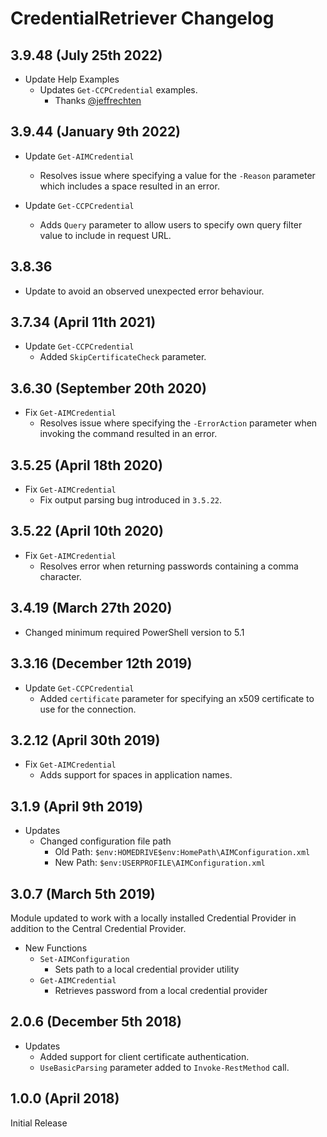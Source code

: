 # CredentialRetriever Changelog

## 3.9.48 (July 25th 2022)

- Update Help Examples
  - Updates `Get-CCPCredential` examples.
    - Thanks [@jeffrechten](https://github.com/jeffrechten)

## 3.9.44 (January 9th 2022)

- Update `Get-AIMCredential`
  - Resolves issue where specifying a value for the `-Reason` parameter which includes a space resulted in an error.

- Update `Get-CCPCredential`
  - Adds `Query` parameter to allow users to specify own query filter value to include in request URL.

## 3.8.36

- Update to avoid an observed unexpected error behaviour.

## 3.7.34 (April 11th 2021)

- Update `Get-CCPCredential`
  - Added `SkipCertificateCheck` parameter.

## 3.6.30 (September 20th 2020)

- Fix `Get-AIMCredential`
  - Resolves issue where specifying the `-ErrorAction` parameter when invoking the command resulted in an error.

## 3.5.25 (April 18th 2020)

- Fix `Get-AIMCredential`
  - Fix output parsing bug introduced in `3.5.22`.

## 3.5.22 (April 10th 2020)

- Fix `Get-AIMCredential`
  - Resolves error when returning passwords containing a comma character.

## 3.4.19 (March 27th 2020)

- Changed minimum required PowerShell version to 5.1

## 3.3.16 (December 12th 2019)

- Update `Get-CCPCredential`
  - Added `certificate` parameter for specifying an x509 certificate to use for the connection.

## 3.2.12 (April 30th 2019)

- Fix `Get-AIMCredential`
  - Adds support for spaces in application names.

## 3.1.9 (April 9th 2019)

- Updates
  - Changed configuration file path
    - Old Path: `$env:HOMEDRIVE$env:HomePath\AIMConfiguration.xml`
    - New Path: `$env:USERPROFILE\AIMConfiguration.xml`

## 3.0.7 (March 5th 2019)

Module updated to work with a locally installed Credential Provider in addition to the Central Credential Provider.

- New Functions
  - `Set-AIMConfiguration`
    - Sets path to a local credential provider utility
  - `Get-AIMCredential`
    - Retrieves password from a local credential provider

## 2.0.6 (December 5th 2018)

- Updates
  - Added support for client certificate authentication.
  - `UseBasicParsing` parameter added to `Invoke-RestMethod` call.

## 1.0.0 (April 2018)

Initial Release
